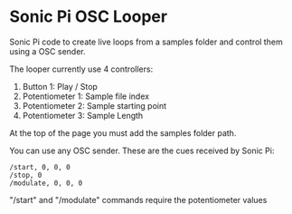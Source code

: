 # Sonic Pi OSC Looper

Sonic Pi code to create live loops from a samples folder and control them using a OSC sender.

The looper currently use 4 controllers:

1. Button 1: Play / Stop
2. Potentiometer 1: Sample file index
3. Potentiometer 2: Sample starting point
4. Potentiometer 3: Sample Length

At the top of the page you must add the samples folder path. 

You can use any OSC sender. These are the cues received by Sonic Pi:

```
/start, 0, 0, 0
/stop, 0
/modulate, 0, 0, 0
```
"/start" and "/modulate" commands require the potentiometer values